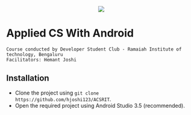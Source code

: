 <p align="center">
    <img src="https://github.com/hjoshi123/ACSRIT/blob/master/appliedcsandroid.png">
</p>

# Applied CS With Android

```
Course conducted by Developer Student Club - Ramaiah Institute of technology, Bengaluru
Facilitators: Hemant Joshi
```

## Installation

* Clone the project using `git clone https://github.com/hjoshi123/ACSRIT`.
* Open the required project using Android Studio 3.5 (recommended).
